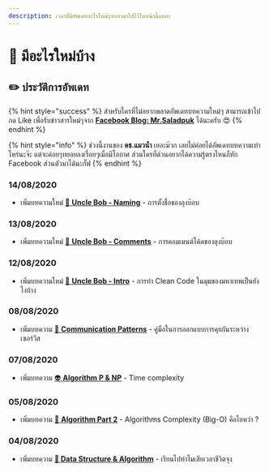 ```yaml
---
description: เวลาที่มีอัพเดทอะไรใหม่ๆจะเอามาใส่ไว้ในหน้านี้แหละ
---
```


# 📰 มีอะไรใหม่บ้าง

## ✏️ ประวัติการอัพเดท

{% hint style="success" %}
สำหรับใครที่ไม่อยากพลาดอัพเดทบทความใหม่ๆ สามารถเข้าไปกด Like เพื่อรับข่าวสารใหม่ๆจาก [**Facebook Blog: Mr.Saladpuk**](https://www.facebook.com/mr.saladpuk) ได้นะครับ 😍
{% endhint %}

{% hint style="info" %}
ช่วงนี้งานของ **ดช.แมวน้ำ** เยอะม๊วก เลยไม่ค่อยได้อัพเดทบทความเท่าไหร่นะจ๊ะ แต่จะค่อยๆทยอยลงเรื่อยๆเมื่อมีโอกาศ ส่วนใครที่ด่วนอยากได้ความรู้ตรงไหนก็ทัก Facebook ส่วนตัวมาได้นะกั๊ฟ
{% endhint %}

### 14/08/2020

* เพิ่มบทความใหม่ [🧓 **Uncle Bob - Naming**](https://www.saladpuk.com/basic/clean-code/uncle-bob-naming) - การตั้งชื่อของลุงบ๊อบ

### 13/08/2020

* เพิ่มบทความใหม่ [🧓 **Uncle Bob - Comments**](https://www.saladpuk.com/basic/clean-code/uncle-bob-part-2) - การคอมเมนต์โค้ดของลุงบ๊อบ

### 12/08/2020

* เพิ่มบทความใหม่ [🧓 **Uncle Bob - Intro**](https://www.saladpuk.com/basic/clean-code/uncle-bob-part-1) - การทำ Clean Code ในมุมของมหาเทพเป็นยังไงบ้าง

### 08/08/2020

* เพิ่มบทความ [👦 **Communication Patterns**](https://www.saladpuk.com/beginner-1/communication-patterns) -  คู่มือในการออกแบบการคุยกันระหว่างเซอร์วิส

### 07/08/2020

* เพิ่มบทความ [👽 **Algorithm P & NP**](https://www.saladpuk.com/beginner-1/data-structure-and-algorithm/p-and-np) - Time complexity

### 05/08/2020

* เพิ่มบทความ [👾 **Algorithm Part 2**](https://www.saladpuk.com/beginner-1/data-structure-and-algorithm/algorithm-part-2) - Algorithms Complexity \(Big-O\) คือไยหว่า ?

### 04/08/2020

* เพิ่มบทความ [**👶 Data Structure & Algorithm**](https://www.saladpuk.com/beginner-1/data-structure-and-algorithm) - เรียนไปทำไมเสียเวลาชีวิตจุง

